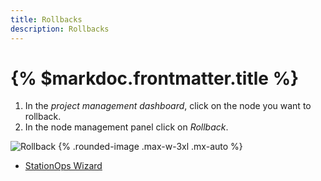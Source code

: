 ```yaml
---
title: Rollbacks
description: Rollbacks
---
```



# {% $markdoc.frontmatter.title %}


1. In the *project management dashboard*, click on the node you want to rollback.
2. In the node management panel click on *Rollback*.



![Rollback](/images/manage/restart.png) {%  .rounded-image .max-w-3xl .mx-auto %}


- [StationOps Wizard](/wizard)
